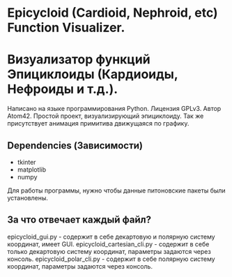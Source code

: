 # Epicycloid (Cardioid, Nephroid, etc) Function Visualizer.
# Визуализатор функций Эпициклоиды (Кардиоиды, Нефроиды и т.д.).
Написано на языке программирования Python.
Лицензия GPLv3.
Автор Atom42.
Простой проект, визуализирующий эпициклоиду. Так же присутствует анимация примитива движущаяся по графику.
## Dependencies (Зависимости)
- tkinter
- matplotlib
- numpy

Для работы программы, нужно чтобы данные питоновские пакеты были установлены.

## За что отвечает каждый файл?
epicycloid_gui.py - содержит в себе декартовую и полярную систему координат, имеет GUI.
epicycloid_cartesian_cli.py - содержит в себе только декартовую систему координат, параметры задаются через консоль.
epicycloid_polar_cli.py - содержит в себе полярную систему координат, параметры задаются через консоль.
